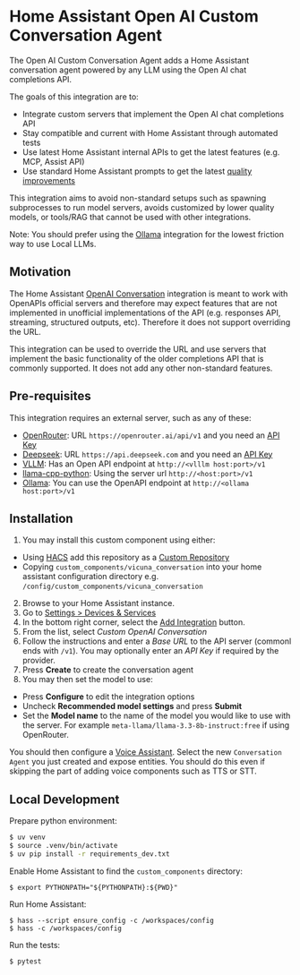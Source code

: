 # Home Assistant Open AI Custom Conversation Agent

The Open AI Custom Conversation Agent adds a Home Assistant conversation agent
powered by any LLM using the Open AI chat completions API.

The goals of this integration are to:
- Integrate custom servers that implement the Open AI chat completions API
- Stay compatible and current with Home Assistant through automated tests
- Use latest Home Assistant internal APIs to get the latest features (e.g. MCP, Assist API)
- Use standard Home Assistant prompts to get the latest [quality improvements](https://github.com/allenporter/home-assistant-datasets/tree/main/reports)

This integration aims to avoid non-standard setups such as spawning
subprocesses to run model servers, avoids customized by lower quality
models, or tools/RAG that cannot be used with other integrations. 

Note: You should prefer using the [Ollama](https://www.home-assistant.io/integrations/ollama/)
integration for the lowest friction way to use Local LLMs.

## Motivation

The Home Assistant [OpenAI Conversation](https://www.home-assistant.io/integrations/openai_conversation/) integration is meant to work with OpenAPIs official servers and therefore may
expect features that are not implemented in unofficial implementations of the
API (e.g. responses API, streaming, structured outputs, etc). Therefore it
does not support overriding the URL.

This integration can be used to override the URL and use servers that implement
the basic functionality of the older completions API that is commonly supported.
It does not add any other non-standard features.

## Pre-requisites

This integration requires an external server, such as any of these:

- [OpenRouter](https://openrouter.ai/api/v1"): URL `https://openrouter.ai/api/v1` and you need an [API Key](https://openrouter.ai/settings/keys)
- [Deepseek](https://api-docs.deepseek.com/): URL `https://api.deepseek.com` and you need an [API Key](https://api-docs.deepseek.com/)
- [VLLM](https://docs.vllm.ai/en/latest/#): Has an Open API endpoint at `http://<vlllm host:port>/v1`
- [llama-cpp-python](https://llama-cpp-python.readthedocs.io/en/latest/server/): Using the server url `http://<host:port>/v1`
- [Ollama](https://ollama.com/): You can use the OpenAPI endpoint at `http://<ollama host:port>/v1`

## Installation

1. You may install this custom component using either:
  - Using [HACS](https://www.hacs.xyz/) add this repository as a [Custom Repository](https://www.hacs.xyz/docs/faq/custom_repositories/)
  - Copying `custom_components/vicuna_conversation` into your home assistant configuration directory e.g. `/config/custom_components/vicuna_conversation`
2. Browse to your Home Assistant instance.
3. Go to [Settings > Devices & Services](https://my.home-assistant.io/redirect/integrations)
4. In the bottom right corner, select the [Add Integration](https://my.home-assistant.io/redirect/config_flow_start?domain=vicuna_conversation) button.
5. From the list, select *Custom OpenAI Conversation*
6. Follow the instructions and enter a *Base URL* to the API server (commonl ends with `/v1`). You
   may optionally enter an *API Key* if required by the provider.
7. Press **Create** to create the conversation agent
8. You may then set the model to use:
  - Press **Configure** to edit the integration options
  - Uncheck **Recommended model settings** and press **Submit**
  - Set the **Model name** to the name of the model you would like to use with the server. For example `meta-llama/llama-3.3-8b-instruct:free` if using OpenRouter.

You should then configure a [Voice Assistant](https://www.home-assistant.io/voice_control/voice_remote_local_assistant/).  Select the new `Conversation Agent` you just created and expose
entities. You should do this even if skipping the part of adding voice components
such as TTS or STT.

## Local Development

Prepare python environment:

```bash
$ uv venv
$ source .venv/bin/activate
$ uv pip install -r requirements_dev.txt
```

Enable Home Assistant to find the `custom_components` directory:

```
$ export PYTHONPATH="${PYTHONPATH}:${PWD}"
```

Run Home Assistant:

```
$ hass --script ensure_config -c /workspaces/config
$ hass -c /workspaces/config
```

Run the tests:
```
$ pytest
```
